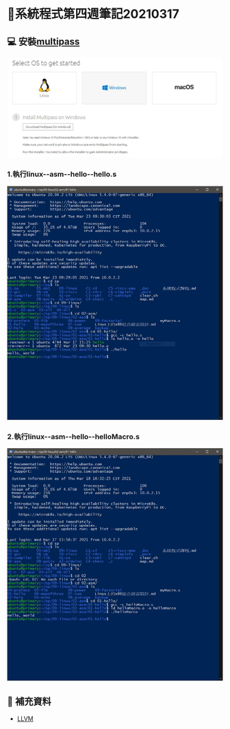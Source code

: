 # 📝系統程式第四週筆記20210317
## 💻 安裝[multipass](https://multipass.run/)
![](multipass.JPG)
### 1.執行linux--asm--hello--hello.s
![](ccc01-1.JPG)
### 2.執行linux--asm--hello--helloMacro.s
![](ccc01-2.JPG)

## 📖 補充資料
* [LLVM](https://zh.wikipedia.org/wiki/LLVM)


